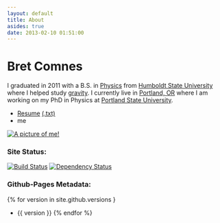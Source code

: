 ```yaml
---
layout: default
title: About
asides: true
date: 2013-02-10 01:51:00
---
```

<div>
<h1>Bret Comnes</h1>
<p>I graduated in 2011 with a B.S. in <a href="http://www.humboldt.edu/physics/">Physics</a> from <span><a href="http://www.humboldt.edu/" >Humboldt State University</a></span> where I helped study <a href="http://www.humboldt.edu/physics/gravitational-lab.html">gravity</a>.  I currently live in <span><a href="https://maps.google.com/maps?q=Portland+OR">Portland, OR</a></span> where I am working on my PhD in Physics at <span><a href="http://pdx.edu">Portland State University</a></span>.</p>

<ul>
<li><a href="/assets/resume/Bret_Comnes_CV_Public.pdf">Resume</a> <a href="/assets/resume/Bret-Comnes-Public.txt">(.txt)</a></li>
<li><i class="icon-envelope"></i> <script type="text/javascript" src="/assets/js/email.js"> </script> me</li>
</ul>

<a href="http://www.flickr.com/photos/bretc/">
<img src="http://www.gravatar.com/avatar/8d8b82740cb7ca994449cccd1dfdef5f?s=200" class="img-polaroid" alt="A picture of me!">
</a>
</div>

### Site Status:
[![Build Status](https://travis-ci.org/bcomnes/bcomnes.github.io.svg?branch=master)](https://travis-ci.org/bcomnes/bcomnes.github.io)
[![Dependency Status](https://gemnasium.com/bcomnes/bcomnes.github.io.png)](https://gemnasium.com/bcomnes/bcomnes.github.io)

### Github-Pages Metadata:

{% for version in site.github.versions }
- {{ version }}
{% endfor %}
